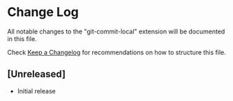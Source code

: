 # Change Log

All notable changes to the "git-commit-local" extension will be documented in this file.

Check [Keep a Changelog](http://keepachangelog.com/) for recommendations on how to structure this file.

## [Unreleased]

- Initial release